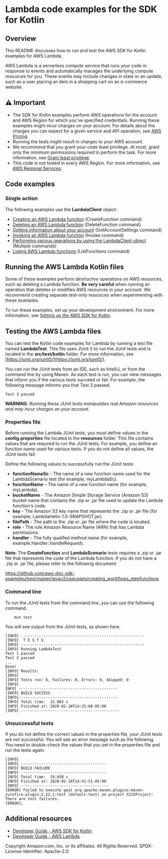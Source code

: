 # Lambda code examples for the SDK for Kotlin

## Overview

This README discusses how to run and test the AWS SDK for Kotlin examples for AWS Lambda.

AWS Lambda is a serverless compute service that runs your code in response to events and automatically manages the underlying compute resources for you. These events may include changes in state or an update, such as a user placing an item in a shopping cart on an e-commerce website.

## ⚠️ Important

-   The SDK for Kotlin examples perform AWS operations for the account and AWS Region for which you've specified credentials. Running these examples might incur charges on your account. For details about the charges you can expect for a given service and API operation, see [AWS Pricing](https://aws.amazon.com/pricing/).
-   Running the tests might result in charges to your AWS account.
-   We recommend that you grant your code least privilege. At most, grant only the minimum permissions required to perform the task. For more information, see [Grant least privilege](https://docs.aws.amazon.com/IAM/latest/UserGuide/best-practices.html#grant-least-privilege).
-   This code is not tested in every AWS Region. For more information, see [AWS Regional Services](https://aws.amazon.com/about-aws/global-infrastructure/regional-product-services).

## Code examples

### Single action

The following examples use the **LambdaClient** object:

-   [Creating an AWS Lambda function](https://github.com/picante-io/aws-doc-sdk-examples/blob/main/kotlin/services/lambda/src/main/kotlin/com/kotlin/lambda/CreateFunction.kt) (CreateFunction command)
-   [Deleting an AWS Lambda function](https://github.com/picante-io/aws-doc-sdk-examples/blob/main/kotlin/services/lambda/src/main/kotlin/com/kotlin/lambda/DeleteFunction.kt) (DeleteFunction command)
-   [Getting information about your account](https://github.com/picante-io/aws-doc-sdk-examples/blob/main/kotlin/services/lambda/src/main/kotlin/com/kotlin/lambda/GetAccountSettings.kt) (GetAccountSettings command)
-   [Invoking an AWS Lambda function](https://github.com/picante-io/aws-doc-sdk-examples/blob/main/kotlin/services/lambda/src/main/kotlin/com/kotlin/lambda/LambdaInvoke.kt) (Invoke command)
-   [Performing various operations by using the LambdaClient object](https://github.com/picante-io/aws-doc-sdk-examples/blob/main/kotlin/services/lambda/src/main/kotlin/com/kotlin/lambda/LambdaScenario.kt) (Multiple commands)
-   [Listing AWS Lambda functions](https://github.com/picante-io/aws-doc-sdk-examples/blob/main/kotlin/services/lambda/src/main/kotlin/com/kotlin/lambda/ListLambda.kt) (ListFunctions command)

## Running the AWS Lambda Kotlin files

Some of these examples perform _destructive_ operations on AWS resources, such as deleting a Lambda function. **Be very careful** when running an operation that deletes or modifies AWS resources in your account. We recommend creating separate test-only resources when experimenting with these examples.

To run these examples, set up your development environment. For more information,
see [Setting up the AWS SDK for Kotlin](https://docs.aws.amazon.com/sdk-for-kotlin/latest/developer-guide/setup.html).

## Testing the AWS Lambda files

You can test the Kotlin code examples for Lambda by running a test file named **LambdaTest**. This file uses JUnit 5 to run the JUnit tests and is located in the **src/test/kotlin** folder. For more information, see [https://junit.org/junit5/](https://junit.org/junit5/).

You can run the JUnit tests from an IDE, such as IntelliJ, or from the command line by using Maven. As each test is run, you can view messages that inform you if the various tests succeed or fail. For example, the following message informs you that Test 3 passed.

    Test 3 passed

**WARNING**: _Running these JUnit tests manipulates real Amazon resources and may incur charges on your account._

### Properties file

Before running the Lambda JUnit tests, you must define values in the **config.properties** file located in the **resources** folder. This file contains values that are required to run the JUnit tests. For example, you define an function name used for various tests.
If you do not define all values, the JUnit tests fail.

Define the following values to successfully run the JUnit tests:

-   **functionNameSc** - The name of a new function name used for the LambdaScenario test (for example, myLambdaSc).
-   **functionName** – The name of a new function name (for example, myLambda).
-   **bucketName** - The Amazon Simple Storage Service (Amazon S3) bucket name that contains the .zip or .jar file used to update the Lambda function's code.
-   **key** - The Amazon S3 key name that represents the .zip or .jar file (for example, LambdaHello-1.0-SNAPSHOT.jar).
-   **filePath** - The path to the .zip or .jar file where the code is located.
-   **role** - The role Amazon Resource Name (ARN) that has Lambda permissions.
-   **handler** - The fully qualifed method name (for example, example.Handler::handleRequest).

**Note**: The **CreateFunction** and **LambdaScenario** tests requires a .zip or .jar file that represents the code of the Lambda function. If you do not have a .zip or .jar file, please refer to the following document:

https://github.com/aws-doc-sdk-examples/tree/master/javav2/usecases/creating_workflows_stepfunctions

### Command line

To run the JUnit tests from the command line, you can use the following command.

    	mvn test

You will see output from the JUnit tests, as shown here.

    [INFO] -------------------------------------------------------
    [INFO]  T E S T S
    [INFO] -------------------------------------------------------
    [INFO] Running LambdaTest
    Test 1 passed
    Test 2 passed
    ...
    Done!
    [INFO] Results:
    [INFO]
    [INFO] Tests run: 6, Failures: 0, Errors: 0, Skipped: 0
    [INFO]
    INFO] --------------------------------------------
    [INFO] BUILD SUCCESS
    [INFO]--------------------------------------------
    [INFO] Total time:  12.003 s
    [INFO] Finished at: 2020-02-10T14:25:08-05:00
    [INFO] --------------------------------------------

### Unsuccessful tests

If you do not define the correct values in the properties file, your JUnit tests are not successful. You will see an error message such as the following. You need to double-check the values that you set in the properties file and run the tests again.

    [INFO]
    [INFO] --------------------------------------
    [INFO] BUILD FAILURE
    [INFO] --------------------------------------
    [INFO] Total time:  19.038 s
    [INFO] Finished at: 2020-02-10T14:41:51-05:00
    [INFO] ---------------------------------------
    [ERROR] Failed to execute goal org.apache.maven.plugins:maven-surefire-plugin:2.22.1:test (default-test) on project S3J2Project:  There are test failures.
    [ERROR];

## Additional resources

-   [Developer Guide - AWS SDK for Kotlin](https://docs.aws.amazon.com/sdk-for-kotlin/latest/developer-guide/get-started.html).
-   [Developer Guide - AWS Lambda](https://docs.aws.amazon.com/lambda/latest/dg/welcome.html).

Copyright Amazon.com, Inc. or its affiliates. All Rights Reserved. SPDX-License-Identifier: Apache-2.0

